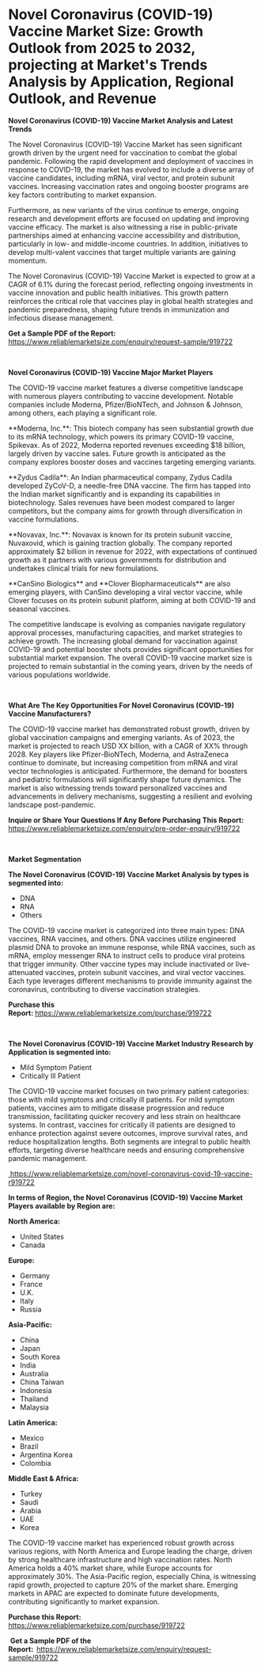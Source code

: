 <p><h1>Novel Coronavirus (COVID-19) Vaccine Market Size: Growth Outlook from 2025 to 2032, projecting at Market's Trends Analysis by Application, Regional Outlook, and Revenue</h1></p><p><strong>Novel Coronavirus (COVID-19) Vaccine Market Analysis and Latest Trends</strong></p>
<p><p>The Novel Coronavirus (COVID-19) Vaccine Market has seen significant growth driven by the urgent need for vaccination to combat the global pandemic. Following the rapid development and deployment of vaccines in response to COVID-19, the market has evolved to include a diverse array of vaccine candidates, including mRNA, viral vector, and protein subunit vaccines. Increasing vaccination rates and ongoing booster programs are key factors contributing to market expansion.</p><p>Furthermore, as new variants of the virus continue to emerge, ongoing research and development efforts are focused on updating and improving vaccine efficacy. The market is also witnessing a rise in public-private partnerships aimed at enhancing vaccine accessibility and distribution, particularly in low- and middle-income countries. In addition, initiatives to develop multi-valent vaccines that target multiple variants are gaining momentum.</p><p>The Novel Coronavirus (COVID-19) Vaccine Market is expected to grow at a CAGR of 6.1% during the forecast period, reflecting ongoing investments in vaccine innovation and public health initiatives. This growth pattern reinforces the critical role that vaccines play in global health strategies and pandemic preparedness, shaping future trends in immunization and infectious disease management.</p></p>
<p><strong>Get a Sample PDF of the Report:&nbsp;</strong> <a href="https://www.reliablemarketsize.com/enquiry/request-sample/919722?utm_campaign=2130&utm_medium=2&utm_source=Github&utm_content=ia&utm_term=16042025&utm_id=novel-coronavirus-covid-19-vaccine">https://www.reliablemarketsize.com/enquiry/request-sample/919722</a></p>
<p>&nbsp;</p>
<p><strong>Novel Coronavirus (COVID-19) Vaccine Major Market Players</strong></p>
<p><p>The COVID-19 vaccine market features a diverse competitive landscape with numerous players contributing to vaccine development. Notable companies include Moderna, Pfizer/BioNTech, and Johnson & Johnson, among others, each playing a significant role. </p><p>**Moderna, Inc.**: This biotech company has seen substantial growth due to its mRNA technology, which powers its primary COVID-19 vaccine, Spikevax. As of 2022, Moderna reported revenues exceeding $18 billion, largely driven by vaccine sales. Future growth is anticipated as the company explores booster doses and vaccines targeting emerging variants.</p><p>**Zydus Cadila**: An Indian pharmaceutical company, Zydus Cadila developed ZyCoV-D, a needle-free DNA vaccine. The firm has tapped into the Indian market significantly and is expanding its capabilities in biotechnology. Sales revenues have been modest compared to larger competitors, but the company aims for growth through diversification in vaccine formulations.</p><p>**Novavax, Inc.**: Novavax is known for its protein subunit vaccine, Nuvaxovid, which is gaining traction globally. The company reported approximately $2 billion in revenue for 2022, with expectations of continued growth as it partners with various governments for distribution and undertakes clinical trials for new formulations.</p><p>**CanSino Biologics** and **Clover Biopharmaceuticals** are also emerging players, with CanSino developing a viral vector vaccine, while Clover focuses on its protein subunit platform, aiming at both COVID-19 and seasonal vaccines.</p><p>The competitive landscape is evolving as companies navigate regulatory approval processes, manufacturing capacities, and market strategies to achieve growth. The increasing global demand for vaccination against COVID-19 and potential booster shots provides significant opportunities for substantial market expansion. The overall COVID-19 vaccine market size is projected to remain substantial in the coming years, driven by the needs of various populations worldwide.</p></p>
<p>&nbsp;</p>
<p><strong>What Are The Key Opportunities For Novel Coronavirus (COVID-19) Vaccine Manufacturers?</strong></p>
<p><p>The COVID-19 vaccine market has demonstrated robust growth, driven by global vaccination campaigns and emerging variants. As of 2023, the market is projected to reach USD XX billion, with a CAGR of XX% through 2028. Key players like Pfizer-BioNTech, Moderna, and AstraZeneca continue to dominate, but increasing competition from mRNA and viral vector technologies is anticipated. Furthermore, the demand for boosters and pediatric formulations will significantly shape future dynamics. The market is also witnessing trends toward personalized vaccines and advancements in delivery mechanisms, suggesting a resilient and evolving landscape post-pandemic.</p></p>
<p><strong>Inquire or Share Your Questions If Any Before Purchasing This Report:</strong> <a href="https://www.reliablemarketsize.com/enquiry/pre-order-enquiry/919722?utm_campaign=2130&utm_medium=2&utm_source=Github&utm_content=ia&utm_term=16042025&utm_id=novel-coronavirus-covid-19-vaccine">https://www.reliablemarketsize.com/enquiry/pre-order-enquiry/919722</a></p>
<p>&nbsp;</p>
<p><strong>Market Segmentation</strong></p>
<p><strong>The Novel Coronavirus (COVID-19) Vaccine Market Analysis by types is segmented into:</strong></p>
<p><ul><li>DNA</li><li>RNA</li><li>Others</li></ul></p>
<p><p>The COVID-19 vaccine market is categorized into three main types: DNA vaccines, RNA vaccines, and others. DNA vaccines utilize engineered plasmid DNA to provoke an immune response, while RNA vaccines, such as mRNA, employ messenger RNA to instruct cells to produce viral proteins that trigger immunity. Other vaccine types may include inactivated or live-attenuated vaccines, protein subunit vaccines, and viral vector vaccines. Each type leverages different mechanisms to provide immunity against the coronavirus, contributing to diverse vaccination strategies.</p></p>
<p><strong>Purchase this Report:&nbsp;</strong><a href="https://www.reliablemarketsize.com/purchase/919722?utm_campaign=2130&utm_medium=2&utm_source=Github&utm_content=ia&utm_term=16042025&utm_id=novel-coronavirus-covid-19-vaccine">https://www.reliablemarketsize.com/purchase/919722</a></p>
<p>&nbsp;</p>
<p><strong>The Novel Coronavirus (COVID-19) Vaccine Market Industry Research by Application is segmented into:</strong></p>
<p><ul><li>Mild Symptom Patient</li><li>Critically Ill Patient</li></ul></p>
<p><p>The COVID-19 vaccine market focuses on two primary patient categories: those with mild symptoms and critically ill patients. For mild symptom patients, vaccines aim to mitigate disease progression and reduce transmission, facilitating quicker recovery and less strain on healthcare systems. In contrast, vaccines for critically ill patients are designed to enhance protection against severe outcomes, improve survival rates, and reduce hospitalization lengths. Both segments are integral to public health efforts, targeting diverse healthcare needs and ensuring comprehensive pandemic management.</p></p>
<p><a href="https://www.reliablemarketsize.com/novel-coronavirus-covid-19-vaccine-r919722?utm_campaign=2130&utm_medium=2&utm_source=Github&utm_content=ia&utm_term=16042025&utm_id=novel-coronavirus-covid-19-vaccine">&nbsp;https://www.reliablemarketsize.com/novel-coronavirus-covid-19-vaccine-r919722</a></p>
<p><strong>In terms of Region, the Novel Coronavirus (COVID-19) Vaccine Market Players available by Region are:</strong></p>
<p>
    <p> <strong> North America: </strong>
        <ul>
            <li>United States</li>
            <li>Canada</li>
        </ul>
        </p> 
    <p> <strong> Europe: </strong>
        <ul>
            <li>Germany</li>
            <li>France</li>
            <li>U.K.</li>
            <li>Italy</li>
            <li>Russia</li>
        </ul>
        </p> 
    <p> <strong> Asia-Pacific: </strong>
        <ul>
            <li>China</li>
            <li>Japan</li>
            <li>South Korea</li>
            <li>India</li>
            <li>Australia</li>
            <li>China Taiwan</li>
            <li>Indonesia</li>
            <li>Thailand</li>
            <li>Malaysia</li>
        </ul>
        </p> 
    <p> <strong> Latin America: </strong>
        <ul>
            <li>Mexico</li>
            <li>Brazil</li>
            <li>Argentina Korea</li>
            <li>Colombia</li>
        </ul>
        </p> 
    <p> <strong> Middle East & Africa: </strong>
        <ul>
            <li>Turkey</li>
            <li>Saudi</li>
            <li>Arabia</li>
            <li>UAE</li>
            <li>Korea</li>
        </ul>
    </p>
    </p>
<p><p>The COVID-19 vaccine market has experienced robust growth across various regions, with North America and Europe leading the charge, driven by strong healthcare infrastructure and high vaccination rates. North America holds a 40% market share, while Europe accounts for approximately 30%. The Asia-Pacific region, especially China, is witnessing rapid growth, projected to capture 20% of the market share. Emerging markets in APAC are expected to dominate future developments, contributing significantly to market expansion.</p></p>
<p><strong>Purchase this Report: </strong><a href="https://www.reliablemarketsize.com/purchase/919722?utm_campaign=2130&utm_medium=2&utm_source=Github&utm_content=ia&utm_term=16042025&utm_id=novel-coronavirus-covid-19-vaccine">https://www.reliablemarketsize.com/purchase/919722</a></p>
<p>&nbsp;<strong>Get a Sample PDF of the Report:&nbsp;&nbsp;</strong><a href="https://www.reliablemarketsize.com/enquiry/request-sample/919722?utm_campaign=2130&utm_medium=2&utm_source=Github&utm_content=ia&utm_term=16042025&utm_id=novel-coronavirus-covid-19-vaccine">https://www.reliablemarketsize.com/enquiry/request-sample/919722</a></p>
<p><strong></strong></p>
<p><p></p><p></p><p></p></p>